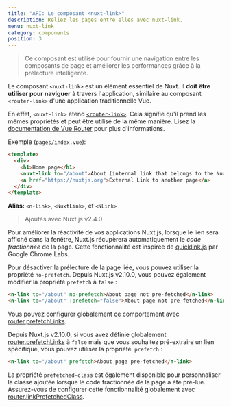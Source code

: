 ```yaml
---
title: "API: Le composant <nuxt-link>"
description: Reliez les pages entre elles avec nuxt-link.
menu: nuxt-link
category: components
position: 3
---
```


> Ce composant est utilisé pour fournir une navigation entre les composants de page et améliorer les performances grâce 
> à la prélecture intelligente.

Le composant `<nuxt-link>` est un élément essentiel de Nuxt. Il **doit être utiliser pour naviguer** à travers 
l'application, similaire au composant `<router-link>` d'une application traditionnelle Vue.

En effet, `<nuxt-link>` étend [`<router-link>`](https://router.vuejs.org/api/#router-link). Cela signifie qu'il prend 
les mêmes propriétés et peut être utilisé de la même manière. Lisez la [documentation de Vue Router](https://router.vuejs.org/api/#router-link) 
pour plus d'informations.

Exemple (`pages/index.vue`):

```html
<template>
  <div>
    <h1>Home page</h1>
    <nuxt-link to="/about">About (internal link that belongs to the Nuxt App)</nuxt-link>
    <a href="https://nuxtjs.org">External Link to another page</a>
  </div>
</template>
```

**Alias:** `<n-link>`, `<NuxtLink>`, et `<NLink>`

> Ajoutés avec Nuxt.js v2.4.0

Pour améliorer la réactivité de vos applications Nuxt.js, lorsque le lien sera affiché dans la fenêtre, Nuxt.js 
récupèrera automatiquement le *code fractionnée* de la page. Cette fonctionnalité est inspirée de [quicklink.js](https://github.com/GoogleChromeLabs/quicklink) 
par Google Chrome Labs.

Pour désactiver la prélecture de la page liée, vous pouvez utiliser la propriété `no-prefetch`. Depuis Nuxt.js v2.10.0, 
vous pouvez également modifier la propriété `prefetch` à `false` :

```html
<n-link to="/about" no-prefetch>About page not pre-fetched</n-link>
<n-link to="/about" :prefetch="false">About page not pre-fetched</n-link>
```

Vous pouvez configurer globalement ce comportement avec [router.prefetchLinks](/api/configuration-router#prefetchlinks).

Depuis Nuxt.js v2.10.0, si vous avez définie globalement [router.prefetchLinks](/api/configuration-router#prefetchlinks) 
à `false` mais que vous souhaitez pré-extraire un lien spécifique, vous pouvez utiliser la propriété` prefetch` :

```html
<n-link to="/about" prefetch>About page pre-fetched</n-link>
```

La propriété `prefetched-class` est également disponible pour personnaliser la classe ajoutée lorsque le code 
fractionnée de la page a été pré-lue. Assurez-vous de configurer cette fonctionnalité globalement avec 
[router.linkPrefetchedClass](/api/configuration-router#linkprefetchedclass). 

